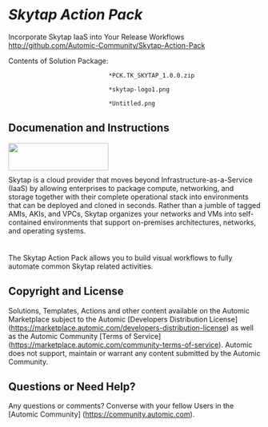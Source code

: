 *Skytap Action Pack*
=============


Incorporate Skytap IaaS into Your Release Workflows
http://github.com/Automic-Community/Skytap-Action-Pack

<!-- List of attached files -->
Contents of Solution Package:

						
								*PCK.TK_SKYTAP_1.0.0.zip
								
								*skytap-logo1.png
								
								*Untitled.png
								
						


Documenation and Instructions
---

<p style="box-sizing: border-box; margin: 0px 0px 10px; max-height: 99999px; word-wrap: break-word;"><span><span><img src="https://448bb31d92917ba3390f-4a8f48d20b0d8c78b979208d38d37653.ssl.cf1.rackcdn.com/696/screenshots/skytap-logo1.png" alt="" width="200" height="55" /></span></span></p>
<p style="box-sizing: border-box; margin: 0px 0px 10px; max-height: 99999px; word-wrap: break-word;"><span><span>Skytap is a cloud provider that moves beyond Infrastructure-as-a-Service (IaaS) by allowing enterprises to package compute, networking, and storage together with their complete operational stack into environments that can be deployed and cloned in seconds. Rather than a jumble of tagged AMIs, AKIs, and VPCs, Skytap organizes your networks and VMs into self-contained environments that support on-premises architectures, networks, and operating systems.</span></span></p>
<p style="box-sizing: border-box; margin: 0px 0px 10px; max-height: 99999px; word-wrap: break-word;"><span><span>&nbsp;</span></span></p>
<p style="box-sizing: border-box; margin: 0px 0px 10px; max-height: 99999px; word-wrap: break-word;"><span><span>The Skytap Action Pack allows you to build visual workflows to fully automate common Skytap related activities.</span></span></p>

Copyright and License
---

Solutions, Templates, Actions and other content available on the Automic Marketplace subject to the Automic [Developers Distribution License] (https://marketplace.automic.com/developers-distribution-license) as well as the Automic Community [Terms of Service] (https://marketplace.automic.com/community-terms-of-service).
Automic does not support, maintain or warrant any content submitted by the Automic Community.



Questions or Need Help? 
---
Any questions or comments? Converse with your fellow Users in the [Automic Community] (https://community.automic.com).